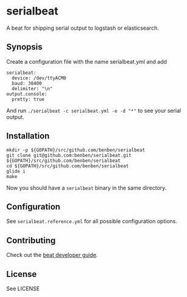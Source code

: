 # serialbeat

A beat for shipping serial output to logstash or elasticsearch.

## Synopsis

Create a configuration file with the name serialbeat.yml and add

    serialbeat:
      device: /dev/ttyACM0
      baud: 38400
      delimiter: "\n"
    output.console:
      pretty: true

And run `./serialbeat -c serialbeat.yml -e -d "*"` to see your serial output.

## Installation

    mkdir -p ${GOPATH}/src/github.com/benben/serialbeat
    git clone git@github.com:benben/serialbeat.git ${GOPATH}/src/github.com/benben/serialbeat
    cd ${GOPATH}/src/github.com/benben/serialbeat
    glide i
    make

Now you should have a `serialbeat` binary in the same directory.

## Configuration

See `serialbeat.reference.yml` for all possible configuration options.

## Contributing

Check out the [beat developer guide](https://www.elastic.co/guide/en/beats/libbeat/current/new-beat.html).

## License

See LICENSE
